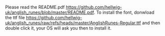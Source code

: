 Please read the README.pdf https://github.com/hellwig-uk/anglish_runes/blob/master/README.pdf.
To install the font, donwload the ttf file https://github.com/hellwig-uk/anglish_runes/raw/refs/heads/master/AnglishRunes-Regular.ttf  and then double click it, your OS will ask you then to install it.
